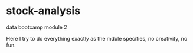 # stock-analysis
data bootcamp module 2

Here I try to do everything exactly as the mdule specifies, no creativity, no fun.
